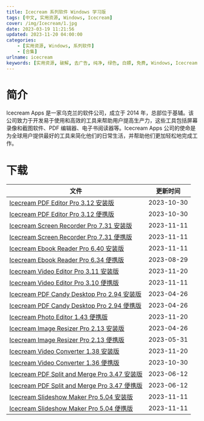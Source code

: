 ```yaml
---
title: Icecream 系列软件 Windows 学习版
tags: [中文, 实用资源, Windows, Icecream]
cover: /img/Icecream/1.jpg
date: 2023-03-19 11:21:56
updated: 2023-11-20 04:00:00
categories:
    - [实用资源, Windows, 系列软件]
    - [合集]
urlname: icecream
keywords: [实用资源, 破解, 去广告, 纯净, 绿色, 白嫖, 免费, Windows, Icecream]
---
```


# 简介

Icecream Apps 是一家乌克兰的软件公司，成立于 2014 年，总部位于基辅。该公司致力于开发易于使用和高效的工具来帮助用户提高生产力，这些工具包括屏幕录像和截图软件、PDF 编辑器、电子书阅读器等。Icecream Apps 公司的使命是为全球用户提供最好的工具来简化他们的日常生活，并帮助他们更加轻松地完成工作。

# 下载

| 文件                                                                                                                  | 更新时间   |
| --------------------------------------------------------------------------------------------------------------------- | ---------- |
| [Icecream PDF Editor Pro 3.12 安装版](/download/index.html?f=Icecream-PDF-Editor-Pro-3.12.zip)                        | 2023-10-30 |
| [Icecream PDF Editor Pro 3.12 便携版](/download/index.html?f=Icecream-Pdf-Editor-3.12-Portable.zip)                   | 2023-10-30 |
| [Icecream Screen Recorder Pro 7.31 安装版](/download/index.html?f=Icecream-Screen-Recorder-Pro-7.31.zip)              | 2023-11-11 |
| [Icecream Screen Recorder Pro 7.31 便携版](/download/index.html?f=Icecream-Screen-Recorder-7.31-Portable.zip)         | 2023-11-11 |
| [Icecream Ebook Reader Pro 6.40 安装版](/download/index.html?f=Icecream-Ebook-Reader-Pro-6.40.zip)                    | 2023-11-11 |
| [Icecream Ebook Reader Pro 6.34 便携版](/download/index.html?f=Icecream-Ebook-Reader-6.34-Portable.zip)               | 2023-08-29 |
| [Icecream Video Editor Pro 3.11 安装版](/download/index.html?f=Icecream-Video-Editor-Pro-3.11.zip)                    | 2023-11-20 |
| [Icecream Video Editor Pro 3.10 便携版](/download/index.html?f=Icecream-Video-Editor-3.10-Portable.zip)               | 2023-11-11 |
| [Icecream PDF Candy Desktop Pro 2.94 安装版](/download/index.html?f=Icecream-PDF-Candy-Desktop-Pro-2.94.zip)          | 2023-04-26 |
| [Icecream PDF Candy Desktop Pro 2.94 便携版](/download/index.html?f=Icecream-PDF-Candy-Desktop-Pro-2.94-Portable.zip) | 2023-04-26 |
| [Icecream Photo Editor 1.43 便携版](/download/index.html?f=Icecream-Photo-Editor-Pro-1.43.zip)                        | 2023-11-20 |
| [Icecream Image Resizer Pro 2.13 安装版](/download/index.html?f=Icecream-Image-Resizer-Pro-2.13.zip)                  | 2023-04-26 |
| [Icecream Image Resizer Pro 2.13 便携版](/download/index.html?f=Icecream-Image-Resizer-2.13-Portable.zip)             | 2023-05-31 |
| [Icecream Video Converter 1.38 安装版](/download/index.html?f=Icecream-Video-Converter-Pro-1.38.zip)                  | 2023-11-20 |
| [Icecream Video Converter 1.36 便携版](/download/index.html?f=Icecream-Video-Converter-1.36-Portable.zip)             | 2023-10-30 |
| [Icecream PDF Split and Merge Pro 3.47 安装版](/download/index.html?f=Icecream-PDF-Split-and-Merge-Pro-3.47.zip)      | 2023-06-12 |
| [Icecream PDF Split and Merge Pro 3.47 便携版](/download/index.html?f=Icecream-PDF-Split-and-Merge-3.47-Portable.zip) | 2023-06-12 |
| [Icecream Slideshow Maker Pro 5.04 安装版](/download/index.html?f=Icecream-Slideshow-Maker-Pro-5.04.zip)              | 2023-11-11 |
| [Icecream Slideshow Maker Pro 5.04 便携版](/download/index.html?f=Icecream-Slideshow-Maker-5.04-Portable.zip)         | 2023-11-11 |
